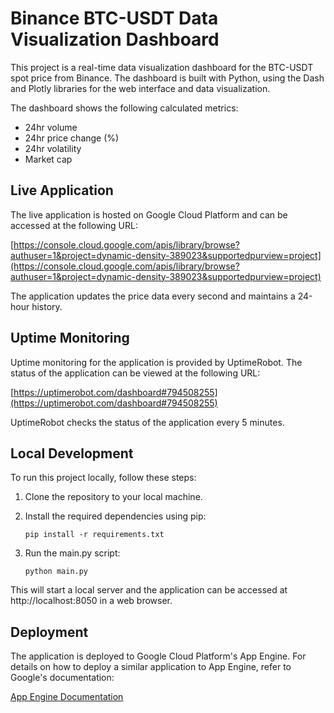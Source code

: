 # Binance BTC-USDT Data Visualization Dashboard

This project is a real-time data visualization dashboard for the BTC-USDT spot price from Binance. The dashboard is built with Python, using the Dash and Plotly libraries for the web interface and data visualization. 

The dashboard shows the following calculated metrics:

- 24hr volume
- 24hr price change (%)
- 24hr volatility
- Market cap

## Live Application

The live application is hosted on Google Cloud Platform and can be accessed at the following URL:

[https://console.cloud.google.com/apis/library/browse?authuser=1&project=dynamic-density-389023&supportedpurview=project](https://console.cloud.google.com/apis/library/browse?authuser=1&project=dynamic-density-389023&supportedpurview=project)

The application updates the price data every second and maintains a 24-hour history.

## Uptime Monitoring

Uptime monitoring for the application is provided by UptimeRobot. The status of the application can be viewed at the following URL:

[https://uptimerobot.com/dashboard#794508255](https://uptimerobot.com/dashboard#794508255)

UptimeRobot checks the status of the application every 5 minutes.

## Local Development

To run this project locally, follow these steps:

1. Clone the repository to your local machine.
2. Install the required dependencies using pip:

    ```
    pip install -r requirements.txt
    ```

3. Run the main.py script:

    ```
    python main.py
    ```

This will start a local server and the application can be accessed at http://localhost:8050 in a web browser.

## Deployment

The application is deployed to Google Cloud Platform's App Engine. For details on how to deploy a similar application to App Engine, refer to Google's documentation:

[App Engine Documentation](https://cloud.google.com/appengine/docs)



